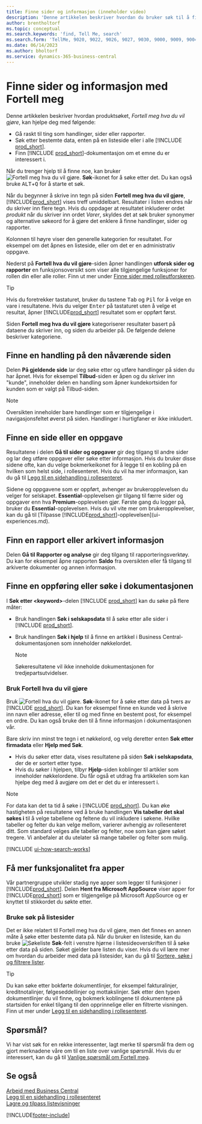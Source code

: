 ```yaml
---
title: Finne sider og informasjon (inneholder video)
description: 'Denne artikkelen beskriver hvordan du bruker søk til å finne handlinger, sider, rapporter, dokumentasjon og data samt andre programmer og konsulenttjenester.'
author: brentholtorf
ms.topic: conceptual
ms.search.keywords: 'find, Tell Me, search'
ms.search.form: 'TellMe, 9020, 9022, 9026, 9027, 9030, 9000, 9009, 9004, 9005, 9024, 9006, 9007, 9010, 9016, 9017'
ms.date: 06/14/2023
ms.author: bholtorf
ms.service: dynamics-365-business-central
---
```

# <a name="finding-pages-and-information-with-tell-me"></a>Finne sider og informasjon med Fortell meg

Denne artikkelen beskriver hvordan produktsøket, *Fortell meg hva du vil gjøre*, kan hjelpe deg med følgende: 

* Gå raskt til ting som handlinger, sider eller rapporter.
* Søk etter bestemte data, enten på en listeside eller i alle [!INCLUDE [prod_short](includes/prod_short.md)].
* Finn [!INCLUDE [prod_short](includes/prod_short.md)]-dokumentasjon om et emne du er interessert i.

<!-- ![!VIDEO https://go.microsoft.com/fwlink/?linkid=2086048] -->

Når du trenger hjelp til å finne noe, kan bruker ![Fortell meg hva du vil gjøre.](media/ui-search/search.png "Søk etter side eller rapport") **Søk**-ikonet for å søke etter det. Du kan også bruke <kbd>ALT</kbd>+<kbd>Q</kbd> for å starte et søk.

Når du begynner å skrive inn tegn på siden **Fortell meg hva du vil gjøre**, [!INCLUDE[prod_short](includes/prod_short.md)]  vises treff umiddelbart. Resultater i listen endres når du skriver inn flere tegn. Hvis du oppdager at resultatet inkluderer ordet *produkt* når du skriver inn ordet *Varer*, skyldes det at søk bruker synonymer og alternative søkeord for å gjøre det enklere å finne handlinger, sider og rapporter.

Kolonnen til høyre viser den generelle kategorien for resultatet. For eksempel om det åpnes en listeside, eller om det er en administrativ oppgave.  

Nederst på **Fortell hva du vil gjøre**-siden åpner handlingen **utforsk sider og rapporter** en funksjonsoversikt som viser alle tilgjengelige funksjoner for rollen din eller alle roller. Finn ut mer under [Finne sider med rolleutforskeren](ui-role-explorer.md).

> [!TIP]  
> Hvis du foretrekker tastaturet, bruker du tastene <kbd>Tab</kbd> og <kbd>Pil</kbd> for å velge en vare i resultatene. Hvis du velger <kbd>Enter</kbd> på tastaturet uten å velge et resultat, åpner [!INCLUDE[prod_short](includes/prod_short.md)] resultatet som er oppført først.

Siden **Fortell meg hva du vil gjøre** kategoriserer resultater basert på dataene du skriver inn, og siden du arbeider på. De følgende delene beskriver kategoriene.

## <a name="find-an-action-on-the-current-page"></a>Finne en handling på den nåværende siden

Delen **På gjeldende side** lar deg søke etter og utføre handlinger på siden du har åpnet. Hvis for eksempel **Tilbud**-siden er åpen og du skriver inn "kunde", inneholder delen en handling som åpner kundekortsiden for kunden som er valgt på Tilbud-siden.

> [!NOTE]  
> Oversikten inneholder bare handlinger som er tilgjengelige i navigasjonsfeltet øverst på siden. Handlinger i hurtigfaner er ikke inkludert.  

## <a name="find-a-page-or-a-task"></a>Finne en side eller en oppgave

Resultatene i delen **Gå til sider og oppgaver** gir deg tilgang til andre sider og lar deg utføre oppgaver eller søke etter informasjon. Hvis du bruker disse sidene ofte, kan du velge bokmerkeikonet for å legge til en kobling på en hvilken som helst side, i rollesenteret. Hvis du vil ha mer informasjon, kan du gå til [Legg til en sidehandling i rollesenteret](ui-bookmarks.md).

Sidene og oppgavene som er oppført, avhenger av brukeropplevelsen du velger for selskapet. **Essential**-opplevelsen gir tilgang til færre sider og oppgaver enn hva **Premium**-opplevelsen gjør. Første gang du logger på, bruker du **Essential**-opplevelsen. Hvis du vil vite mer om brukeropplevelser, kan du gå til [Tilpasse [!INCLUDE[prod_short](includes/prod_short.md)]-opplevelsen](ui-experiences.md).

## <a name="find-a-report-or-archived-information"></a>Finn en rapport eller arkivert informasjon

Delen **Gå til Rapporter og analyse** gir deg tilgang til rapporteringsverktøy. Du kan for eksempel åpne rapporten **Saldo** fra oversikten eller få tilgang til arkiverte dokumenter og annen informasjon.  

## <a name="find-a-record-or-search-the-documentation"></a>Finne en oppføring eller søke i dokumentasjonen

I **Søk etter \<keyword\>**-delen [!INCLUDE [prod_short](includes/prod_short.md)] kan du søke på flere måter:

* Bruk handlingen **Søk i selskapsdata** til å søke etter alle sider i [!INCLUDE [prod_short](includes/prod_short.md)].
* Bruk handlingen **Søk i hjelp** til å finne en artikkel i Business Central-dokumentasjonen som inneholder nøkkelordet.

  > [!NOTE]  
  > Søkeresultatene vil ikke inneholde dokumentasjonen for tredjepartsutvidelser.

### <a name="use-tell-me-what-you-want-to-do"></a>Bruk Fortell hva du vil gjøre

Bruk ![Fortell hva du vil gjøre.](media/ui-search/search.png "Søk etter side eller rapport") **Søk**-ikonet for å søke etter data på tvers av [!INCLUDE [prod_short](includes/prod_short.md)]. Du kan for eksempel finne en kunde ved å skrive inn navn eller adresse, eller til og med finne en bestemt post, for eksempel en ordre. Du kan også bruke den til å finne informasjon i dokumentasjonen vår.

Bare skriv inn minst tre tegn i et nøkkelord, og velg deretter enten **Søk etter firmadata** eller **Hjelp med Søk**.

* Hvis du søker etter data, vises resultatene på siden **Søk i selskapsdata**, der de er sortert etter type.  
* Hvis du søker i hjelpen, tilbyr **Hjelp**-siden koblinger til artikler som inneholder nøkkelordene. Du får også et utdrag fra artikkelen som kan hjelpe deg med å avgjøre om det er det du er interessert i.

> [!NOTE]
> For data kan det ta tid å søke i [!INCLUDE [prod_short](includes/prod_short.md)]. Du kan øke hastigheten på resultatene ved å bruke handlingen **Vis tabeller det skal søkes i** til å velge tabellene og feltene du vil inkludere i søkene. Hvilke tabeller og felter du kan velge mellom, varierer avhengig av rollesenteret ditt. Som standard velges alle tabeller og felter, noe som kan gjøre søket tregere. Vi anbefaler at du utelater så mange tabeller og felter som mulig.

[!INCLUDE [ui-how-search-works](includes/ui-how-search-works.md)]

## <a name="get-more-functionality-from-apps"></a>Få mer funksjonalitet fra apper

Vår partnergruppe utvikler stadig nye apper som legger til funksjoner i [!INCLUDE[prod_short](includes/prod_short.md)]. Delen **Hent fra Microsoft AppSource** viser apper for [!INCLUDE[prod_short](includes/prod_short.md)] som er tilgjengelige på Microsoft AppSource og er knyttet til stikkordet du søkte etter.

### <a name="use-search-on-list-pages"></a>Bruke søk på listesider

Det er ikke relatert til Fortell meg hva du vil gjøre, men det finnes en annen måte å søke etter bestemte data på. Når du bruker en listeside, kan du bruke ![Søkeliste](media/ui-search/search-list.png "Søkeliste-ikon") **Søk**-felt i venstre hjørne i listesideoverskriften til å søke etter data på siden. Søket gjelder bare listen du viser. Hvis du vil lære mer om hvordan du arbeider med data på listesider, kan du gå til [Sortere, søke i og filtrere lister](ui-enter-criteria-filters.md).  

> [!TIP]
> Du kan søke etter bokførte dokumentlinjer, for eksempel fakturalinjer, kreditnotalinjer, følgeseddellinjer og mottakslinjer. Søk etter den typen dokumentlinjer du vil finne, og bokmerk koblingene til dokumentene på startsiden for enkel tilgang til den opprinnelige eller en filtrerte visningen. Finn ut mer under [Legg til en sidehandling i rollesenteret](ui-bookmarks.md).

## <a name="questions"></a>Spørsmål?

Vi har vist søk for en rekke interessenter, lagt merke til spørsmål fra dem og gjort merknadene våre om til en liste over vanlige spørsmål. Hvis du er interessert, kan du gå til [Vanlige spørsmål om Fortell meg](ui-search-faq.md).

## <a name="see-also"></a>Se også

[Arbeid med Business Central](ui-work-product.md)  
[Legg til en sidehandling i rollesenteret](ui-bookmarks.md)  
[Lagre og tilpass listevisninger](ui-views.md)  

[!INCLUDE[footer-include](includes/footer-banner.md)]
